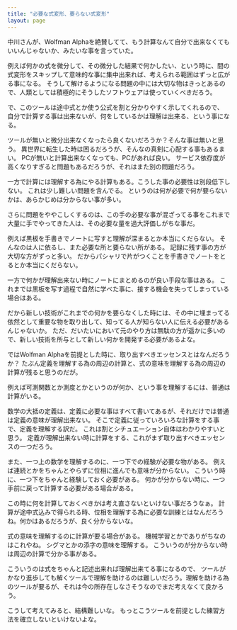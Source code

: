 ```yaml
---
title: "必要な式変形、要らない式変形"
layout: page	
---
```


中川さんが、Wolfman Alphaを絶賛してて、もう計算なんて自分で出来なくてもいいんじゃないか、みたいな事を言っていた。

例えば何かの式を微分して、その微分した結果で何かしたい、という時に、間の式変形をスキップして意味的な事に集中出来れば、考えられる範囲はずっと広がる事になる。
そうして解けるようになる問題の中には大切な物はきっとあるので、人類としては積極的にそうしたソフトウェアは使っていくべきだろう。

で、このツールは途中式とか使う公式を割と分かりやすく示してくれるので、
自分で計算する事は出来ないが、何をしているかは理解は出来る、という事になる。

ツールが無いと微分出来なくなったら良くないだろうか？そんな事は無いと思う。
異世界に転生した時は困るだろうが、そんなの真剣に心配する事もあるまい。
PCが無いと計算出来なくなっても、PCがあれば良い。
サービス依存度が高くなりすぎると問題もあるだろうが、それはまた別の問題だろう。

一方で計算には理解する為にやる計算もある。こうした事の必要性は別段低下しない。
これは少し難しい問題を含んでる。
というのは何が必要で何が要らないかは、あらかじめは分からない事が多い。

さらに問題をややこしくするのは、この手の必要な事が混ざってる事をこれまで大量に手でやってきた人は、その必要な量を過大評価しがちな事だ。

例えば黒板を手書きでノートに写すと理解が深まるとか本当にくだらない。
そんなのは人に依るし、また必要な所と要らない所がある。
記録に残す事の方が大切な方がずっと多い。
だからパシャリで片がつくことを手書きでノートをとるとか本当にくだらない。

一方で何かが理解出来ない時にノートにまとめるのが良い手段な事はある。
これまでは黒板を写す過程で自然に学べた事に、接する機会を失ってしまっている場合はある。

だから新しい技術がこれまでの何かを要らなくした時には、その中に埋まってる依然として重要な物を取り出して、知ってる人が知らない人に伝える必要があるんじゃないか。
ただ、だいたいにおいて元のやり方は無駄の方が遥かに多いので、新しい技術を所与として新しい何かを開発する必要があるよな。

ではWolfman Alphaを前提とした時に、取り出すべきエッセンスとはなんだろうか？
たぶん定義を理解する為の周辺の計算と、式の意味を理解する為の周辺の計算が残ると思うのだが。

例えば可測関数とか測度とかというのが何か、という事を理解するには、普通は計算がいる。

数学の大抵の定義は、定義に必要な事はすべて書いてあるが、それだけでは普通は定義の意味が理解出来ない。
そこで定義に従っていろいろな計算をする事で、定義を理解する訳だ。
これは割とシチュエーション自体はわかりやすいと思う。
定義が理解出来ない時に計算をする、これがまず取り出すべきエッセンスの一つだろう。

また、一つ上の数学を理解するのに、一つ下での経験が必要な物がある。
例えば連続とかをちゃんとやらずに位相に進んでも意味が分からない。
こういう時に、一つ下をちゃんと経験しておく必要がある。
何かが分からない時に、一つ手前に戻って計算する必要がある場合がある。

この時に何を計算しておくべきかは考え直さないといけない事だろうなぁ。
計算が途中式込みで得られる時、位相を理解する為に必要な訓練とはなんだろうね。何かはあるだろうが、良く分からないな。

式の意味を理解するのに計算が要る場合がある。
機械学習とかでありがちなのはこれやね。
シグマとかの添字の意味を理解する。
こういうのが分からない時は周辺の計算で分かる事がある。

こういうのは式をちゃんと記述出来れば理解出来てる事になるので、
ツールがかなり進歩しても解くツールで理解を助けるのは難しいだろう。理解を助ける為のツールが要るが、それは今の所存在しなさそうなのでまだ考えなくて良かろう。

こうして考えてみると、結構難しいな。
もっとこうツールを前提とした練習方法を確立しないといけないよな。

